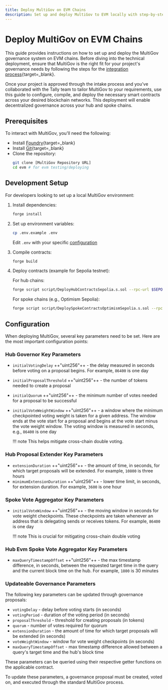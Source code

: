 ```yaml
---
title: Deploy MultiGov on EVM Chains
description: Set up and deploy MultiGov to EVM locally with step-by-step instructions for configuring, compiling, and deploying smart contracts across chains.
---
```


# Deploy MultiGov on EVM Chains

This guide provides instructions on how to set up and deploy the MultiGov governance system on EVM chains. Before diving into the technical deployment, ensure that MultiGov is the right fit for your project's governance needs by following the steps for the [integration process](/docs/build/contract-integrations/multigov/){target=\_blank}.

Once your project is approved through the intake process and you’ve collaborated with the Tally team to tailor MultiGov to your requirements, use this guide to configure, compile, and deploy the necessary smart contracts across your desired blockchain networks. This deployment will enable decentralized governance across your hub and spoke chains.

## Prerequisites 

To interact with MultiGov, you'll need the following:

- Install [Foundry](https://book.getfoundry.sh/getting-started/installation){target=\_blank}
- Install [Git](https://git-scm.com/downloads){target=\_blank}
- Clone the repository:
   ```bash
   git clone [MultiGov Repository URL]
   cd evm # for evm testing/deploying
   ```

## Development Setup

For developers looking to set up a local MultiGov environment:

1. Install dependencies:
   ```bash
   forge install
   ```

2. Set up environment variables:
   ```bash
   cp .env.example .env
   ```
   Edit `.env` with your specific [configuration](/docs/build/contract-integrations/multigov/deploy-to-evm/#configuration)

3. Compile contracts:
   ```bash
   forge build
   ```

4. Deploy contracts (example for Sepolia testnet): <!-- would be nice to cover the contracts before the deployment step -->

    For hub chains:
    ```bash
    forge script script/DeployHubContractsSepolia.s.sol --rpc-url $SEPOLIA_RPC_URL --broadcast
    ```

    For spoke chains (e.g., Optimism Sepolia):
    ```bash
    forge script script/DeploySpokeContractsOptimismSepolia.s.sol --rpc-url $OPTIMISM_SEPOLIA_RPC_URL --broadcast
    ```

## Configuration

When deploying MultiGov, several key parameters need to be set. Here are the most important configuration points:

### Hub Governor Key Parameters

- `initialVotingDelay` ++"uint256"++ - the delay measured in seconds before voting on a proposal begins. For example, `86400` is one day
- `initialProposalThreshold`  ++"uint256"++ - the number of tokens needed to create a proposal
- `initialQuorum` ++"uint256"++ - the minimum number of votes needed for a proposal to be successful
- `initialVoteWeightWindow` ++"uint256"++ - a window where the minimum checkpointed voting weight is taken for a given address. The window ends at the vote start for a proposal and begins at the vote start minus the vote weight window. The voting window is measured in seconds, e.g., `86400` is one day

    !!! note
        This helps mitigate cross-chain double voting.

### Hub Proposal Extender Key Parameters

- `extensionDuration` ++"uint256"++ - the amount of time, in seconds, for which target proposals will be extended. For example, `10800` is three hours
- `minimumExtensionDuration` ++"uint256"++ - lower time limit, in seconds, for extension duration. For example, `3600` is one hour

### Spoke Vote Aggregator Key Parameters

- `initialVoteWindow` ++"uint256"++ - the moving window in seconds for vote weight checkpoints. These checkpoints are taken whenever an address that is delegating sends or receives tokens. For example, `86400` is one day

    !!! note
        This is crucial for mitigating cross-chain double voting

### Hub Evm Spoke Vote Aggregator Key Parameters

- `maxQueryTimestampOffset` ++"uint256"++ - the max timestamp difference, in seconds, between the requested target time in the query and the current block time on the hub. For example, `1800` is 30 minutes

### Updateable Governance Parameters

The following key parameters can be updated through governance proposals:

- `votingDelay` - delay before voting starts (in seconds)
- `votingPeriod` - duration of the voting period (in seconds)
- `proposalThreshold` - threshold for creating proposals (in tokens)
- `quorum` - number of votes required for quorum
- `extensionDuration` - the amount of time for which target proposals will be extended (in seconds)
- `voteWeightWindow` - window for vote weight checkpoints (in seconds)
- `maxQueryTimestampOffset` - max timestamp difference allowed between a query's target time and the hub's block time

These parameters can be queried using their respective getter functions on the applicable contract.

To update these parameters, a governance proposal must be created, voted on, and executed through the standard MultiGov process.

